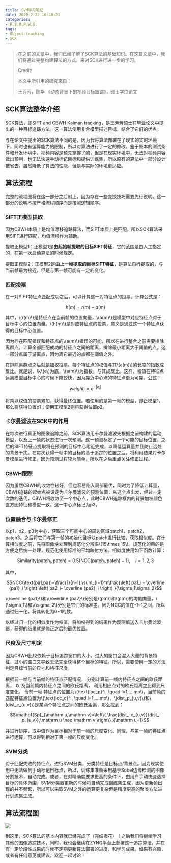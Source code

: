 ```yaml
---
title: SVM学习笔记
date: 2020-2-22 10:40:21
categories:
- P.E.M.P.W.S.
tags:
- Object-tracking
- SCK
---
```


> 在之前的文章中，我们已经了解了SCK算法的基础知识。在这篇文章中，我们将通过完整构建算法的方式，来对SCK进行进一步的学习。
>
> Credit:
>
> 本文中所引用的研究来自：
> 
> 王芳芳，陈华 《动态背景下的视频目标跟踪》，硕士学位论文

## SCK算法整体介绍

SCK算法，即SIFT and CBWH Kalman tracking，是王芳芳硕士在毕业论文中提出的一种目标追踪方法。这一算法使用复合模型描述目标，结合了它们的优点。

与在论文中提出的SCK算法不同的是，因为我将算法部署在了现实的实时环境下，同时也有运算能力的限制，所以对算法进行了一定的修改。鉴于原本的测试条件和开发环境中，视频内容是预先掌握了的，但是在现实环境中，无法对视频内容做出预判，也无法快速手动标记目标和提供训练集，所以原有的算法中一部分设计被省去，虽然降低了算法的性能，但是与实际的环境更适应。

## 算法流程

完整的流程图将在这一部分之后附上，因为存在一些变换技巧需要先行说明。这一部分的说明不按严格流程顺序而是按照逻辑顺序。

### SIFT正模型提取

因为CBWH本质上是均值漂移追踪算法，而SIFT本质上是匹配，所以SCK算法采用SIFT进行匹配，均值漂移作为辅助。

提取正模型1：正模型1是**由起始帧提取的目标SIFT特征**，它的范围是由人工指定的，在第一次启动算法的时候规定。

提取正模型2：正模型2是**由上一帧提取的目标SIFT特征**，是算法自行提取的，与当前帧最为接近，但是与第一帧可能有一定的变化。

### 匹配投票

在一对SIFT特征点匹配成功之后，可以计算这一对特征点的投票。计算公式是：

$$h(m)=r(m)-a(m)$$

其中，\\(r(m)\\)是特征点在当前帧的位置向量，\\(a(m)\\)是模型中对应特征点对于目标中心的位置向量。\\(h(m)\\)是对应特征点的投票，意义是通过这一个特征点获得的目标中心位置。

因为存在匹配错误和特征点的\\(a(m)\\)错误的可能，所以在进行整合之前需要排除离群点。计算全部匹配成功的特征点之间的距离，排除最小距离大于阈值的点。这一部分点属于游离点，因为离它最近的点都在阈值之外。

在排除离群点之后就是加权投票。每个特征点的权值与其\\(a(m)\\)的长度的指数成反比。就是说，以\\(e\\)为底，\\(a(m)\\)为指数，与其成反比。这样，权值在特征点远离模型目标中心的时候下降较快，因为靠近中心点的特征点更为可靠。公式：

$$weight_i \propto e^{-|a_i|}$$

将乘以权值的投票累加，获得最终位置。若使用的是第一帧的模型，即正模型1，那么将获得位置p1；使用正模型2则将获得位置p2。

### 卡尔曼滤波在SCK中的作用

在每次进行真正的图像追踪之前，SCK算法用卡尔曼滤波先根据之前构建的运动模型，以及上一帧的状态进行一次预测。这一预测标定了一个可能的目标位置，之后的SIFT特征点提取将在预测的目标中心附近完成，以降低运算量并且防止远处的背景干扰。在每次获得一帧中的目标的基于追踪的位置之后，将利用结果对卡尔曼模型进行修正。因为预测过程较为简单，所以在之后重点关注修正过程。

### CBWH跟踪

因为虽然CBWH的收敛性较好，但也容易陷入局部最优，同时为了降低计算量，CBWH追踪的起始点被设定为卡尔曼滤波的预测位置，从这个点出发，经过一定次数的迭代，CBWH将收敛至一个中心点，此时CBWH追踪框内的背景加权颜色直方图特征和模型一致。这一中心点标记为p3。

### 位置融合与卡尔曼修正

以p1，p2，p3为中心，获取三个可能中心的周边区域patch1，patch2，patch3。之后将它们与第一帧的初始化目标块patch进行比较，获取相似度。在计算相似度之前，先将图像块处理到规范化分辨率\\(15\times 15\\)。规范化的目的是方便之后统一处理，规范化使用标准的平均映射方法。相似度使用如下函数计算：

$$\text{Similarity}\left(\text{patch}_{i},\text{patch}\right)= 0.5 \left(\mathrm{NCC}\left(\text{patch}_{i},\text{patch}\right) +1\right),\quad i=1,2,3$$

其中，

$$NCC(\text{pa1,pa})=\frac{1}{n-1} \sum_{i=1}^n\frac{\left( pa1_i - \overline {pa1}_i \right) \left( pa2_i- \overline {pa2}_i \right) }{\sigma_1\sigma_2}$$

\\(\overline {pa1}\\)和\\(\overline {pa2}\\)分别是\\(pa1\\)和\\(pa1\\)的均值向量，\\(\sigma_1\\)和\\(\sigma_2\\)分别是它们的标准差。因为NCC的值在-1~1之间，所以通过归一化，将其转化为0~1的数。

以经过归一化的相似度作为权值，将加权得到的结果作为观测值送入卡尔曼滤波器，获得的结果就是修正之后的最优位置。

### 尺度及尺寸判定

因为CBWH比较依赖于目标追踪窗口的大小，过大的窗口会混入大量的背景特征，过小的窗口又导致无法完全获得整个目标的特征。所以，需要使用一定的方法判定目标当前的尺寸和特征尺度。

根据前一帧与当前帧的特征点匹配情况， 分别计算前一帧内特征点之间的欧氏距离， 以
及当前帧内特征点之间的欧氏距离， 利用相应点对的欧氏距离之比得到尺度变化。 令前一帧
特征点的位置为\\(\text{loc_p}^i, \quad i=1,....mp\\)，当前帧的匹配特征点位置为\\(\text{loc_c}^i, \quad i=1,....mp\\)，\\(dist\_p_{u,v}\\)和\\(dist\_c_{u,v}\\)是某两个特征点之间的欧氏距离，那么找到：

$$\mathbf{Sp}_{\mathrm u,\mathrm v}=\left\{ \frac{dist_-c_{u,v}}{dist_-p_{u,v}},\mathrm u \neq \mathrm v \right\}_{\mathrm u=1}$$

并进行排序，取中值作为目标相对于前一帧的尺度变化。同理，与第一帧的特征点进行运算，可以得到相对于第一帧的尺度变化。

### SVM分类

对于匹配失败的特征点，进行SVM分类，分类特征是目标点/背景点。因为现实使用中无法做到手动标记目标点，所以，训练集准备采用基于Sobel边缘检测的图像分割技术，自动完成。或者，在对精确度要求更高的条件下，由用户手动快速选择目标的具体范围。SVM分类器更新的时候将自动完成训练集生成，因为更新帧出现的并不频繁，所以可以采取SVM之外的运算更复杂但是精度更高的聚类方法进行训练集生成。

## 算法流程图

<img src="{{site.baseurl}}/assets/images/in_posts/2020_2_23/SCK.png">

到这里，SCK算法的基本内容就已经完成了（完结撒花）！之后我们将继续学习其他的图像追踪技术，同时，我也会继续在ZYNQ平台上部署这一追踪算法，并在有一定阶段性成果的时候不定期更新算法部署的进度，和学习成果。如果有兴趣，或者有任何意见或建议，欢迎一起讨论！